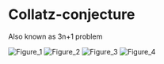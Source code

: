 # Collatz-conjecture
Also known as 3n+1 problem

![Figure_1](https://user-images.githubusercontent.com/113526470/190923819-49edcae8-086e-4d67-b8ea-9c336b83bc27.png)
![Figure_2](https://user-images.githubusercontent.com/113526470/190923847-ac5e42d7-d1c1-4f07-8180-695c1e07c024.png)
![Figure_3](https://user-images.githubusercontent.com/113526470/190923850-88ede6d6-17f8-4820-9fbb-ddc93dd1b967.png)
![Figure_4](https://user-images.githubusercontent.com/113526470/190923852-11101327-1a29-4986-98d3-7c70fc5b21bf.png)
